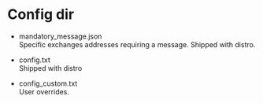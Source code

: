# Config dir

- mandatory_message.json  
Specific exchanges addresses requiring a message. Shipped with distro.

- config.txt  
Shipped with distro

- config_custom.txt  
User overrides.
